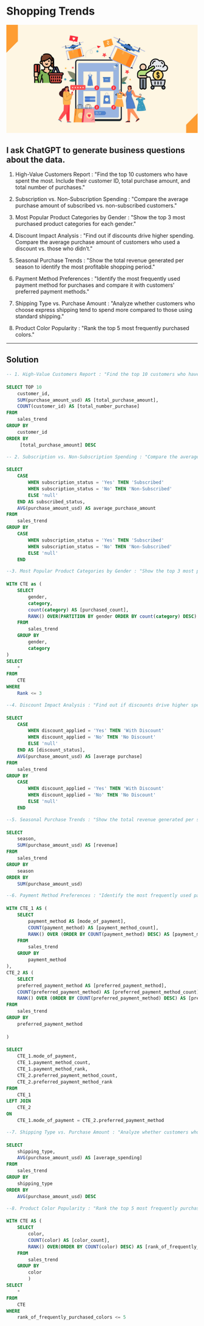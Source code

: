 # Shopping Trends
![Shopping Trends Logo](https://github.com/ctian5505/Shopping_Trends/blob/main/Online-Shopping-Trends-What-Do-Recent-Reports-Suggest-About-Online-Shopper-Behavior-Globally-3.jpg)

## I ask ChatGPT to generate business questions about the data.
1. High-Value Customers Report : "Find the top 10 customers who have spent the most. Include their customer ID, total purchase amount, and total number of purchases."

2. Subscription vs. Non-Subscription Spending : "Compare the average purchase amount of subscribed vs. non-subscribed customers."

3. Most Popular Product Categories by Gender : "Show the top 3 most purchased product categories for each gender."

4. Discount Impact Analysis : "Find out if discounts drive higher spending. Compare the average purchase amount of customers who used a discount vs. those who didn’t."

5. Seasonal Purchase Trends : "Show the total revenue generated per season to identify the most profitable shopping period."

6. Payment Method Preferences : "Identify the most frequently used payment method for purchases and compare it with customers' preferred payment methods."

7. Shipping Type vs. Purchase Amount : "Analyze whether customers who choose express shipping tend to spend more compared to those using standard shipping."

8. Product Color Popularity : "Rank the top 5 most frequently purchased colors."
___

## Solution
```sql
-- 1. High-Value Customers Report : "Find the top 10 customers who have spent the most. Include their customer ID, total purchase amount, and total number of purchases."

SELECT TOP 10 
	customer_id,
	SUM(purchase_amount_usd) AS [total_purchase_amount],
	COUNT(customer_id) AS [total_number_purchase]
FROM
	sales_trend
GROUP BY
	customer_id
ORDER BY
	 [total_purchase_amount] DESC
```

```sql
-- 2. Subscription vs. Non-Subscription Spending : "Compare the average purchase amount of subscribed vs. non-subscribed customers."

SELECT 
    CASE 
        WHEN subscription_status = 'Yes' THEN 'Subscribed'
        WHEN subscription_status = 'No' THEN 'Non-Subscribed'
        ELSE 'null'
    END AS subscribed_status,  
    AVG(purchase_amount_usd) AS average_purchase_amount
FROM 
	sales_trend
GROUP BY 
	CASE 
        WHEN subscription_status = 'Yes' THEN 'Subscribed'
        WHEN subscription_status = 'No' THEN 'Non-Subscribed'
        ELSE 'null'
    END
```

```sql
--3. Most Popular Product Categories by Gender : "Show the top 3 most purchased product categories for each gender."

WITH CTE as (
	SELECT
		gender,
		category,
		count(category) AS [purchased_count],
		RANK() OVER(PARTITION BY gender ORDER BY count(category) DESC) AS [Rank]
	FROM
		sales_trend
	GROUP BY
		gender,
		category
)
SELECT 
	* 
FROM 
	CTE
WHERE
	Rank <= 3

```

```sql
--4. Discount Impact Analysis : "Find out if discounts drive higher spending. Compare the average purchase amount of customers who used a discount vs. those who didn’t."

SELECT 
	CASE
		WHEN discount_applied = 'Yes' THEN 'With Discount'
		WHEN discount_applied = 'No' THEN 'No Discount'
		ELSE 'null'
	END AS [discount_status],
	AVG(purchase_amount_usd) AS [average purchase]
FROM
	sales_trend
GROUP BY
	CASE
		WHEN discount_applied = 'Yes' THEN 'With Discount'
		WHEN discount_applied = 'No' THEN 'No Discount'
		ELSE 'null'
	END

```

```sql
--5. Seasonal Purchase Trends : "Show the total revenue generated per season to identify the most profitable shopping period."

SELECT
	season,
	SUM(purchase_amount_usd) AS [revenue]
FROM
	sales_trend
GROUP BY
	season
ORDER BY
	SUM(purchase_amount_usd)

```

```sql
--6. Payment Method Preferences : "Identify the most frequently used payment method for purchases and compare it with customers' preferred payment methods."

WITH CTE_1 AS (
	SELECT
		payment_method AS [mode_of_payment],
		COUNT(payment_method) AS [payment_method_count],
		RANK() OVER (ORDER BY COUNT(payment_method) DESC) AS [payment_method_rank]
	FROM 
		sales_trend
	GROUP BY
		payment_method
),
CTE_2 AS (
	SELECT
	preferred_payment_method AS [preferred_payment_method],
	COUNT(preferred_payment_method) AS [preferred_payment_method_count],
	RANK() OVER (ORDER BY COUNT(preferred_payment_method) DESC) AS [preferred_payment_method_rank]
FROM 
	sales_trend
GROUP BY
	preferred_payment_method

)

SELECT 
	CTE_1.mode_of_payment,
	CTE_1.payment_method_count,
	CTE_1.payment_method_rank,
	CTE_2.preferred_payment_method_count,
	CTE_2.preferred_payment_method_rank
FROM
	CTE_1
LEFT JOIN
	CTE_2
ON
	CTE_1.mode_of_payment = CTE_2.preferred_payment_method
```

```sql
--7. Shipping Type vs. Purchase Amount : "Analyze whether customers who choose express shipping tend to spend more compared to those using standard shipping."

SELECT
	shipping_type,
	AVG(purchase_amount_usd) AS [average_spending]
FROM
	sales_trend
GROUP BY
	shipping_type
ORDER BY
	AVG(purchase_amount_usd) DESC

```

```sql
--8. Product Color Popularity : "Rank the top 5 most frequently purchased colors."

WITH CTE AS (
	SELECT
		color,
		COUNT(color) AS [color_count],
		RANK() OVER(ORDER BY COUNT(color) DESC) AS [rank_of_frequently_purchased_colors]
	FROM
		sales_trend
	GROUP BY
		color
		)
SELECT
	*
FROM
	CTE
WHERE 
	rank_of_frequently_purchased_colors <= 5
```
